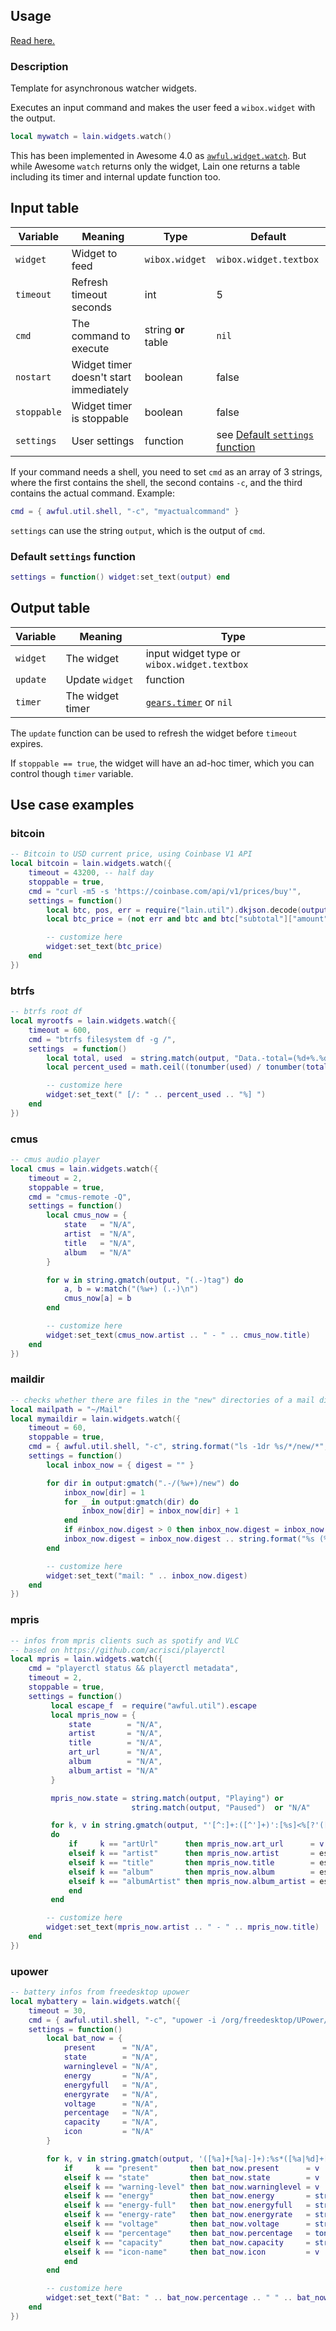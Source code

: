 ## Usage

[Read here.](https://github.com/copycat-killer/lain/wiki/Widgets#usage)

### Description

Template for asynchronous watcher widgets.

Executes an input command and makes the user feed a `wibox.widget` with the output.

```lua
local mywatch = lain.widgets.watch()
```

This has been implemented in Awesome 4.0 as [`awful.widget.watch`](https://awesomewm.org/doc/api/classes/awful.widget.watch.html). But while Awesome `watch` returns only the widget, Lain one returns a table including its timer and internal update function too.

## Input table

Variable | Meaning | Type | Default
--- | --- | --- | ---
`widget` | Widget to feed | `wibox.widget` | `wibox.widget.textbox`
`timeout` | Refresh timeout seconds | int | 5
`cmd` | The command to execute | string **or** table | `nil`
`nostart` | Widget timer doesn't start immediately | boolean | false
`stoppable` | Widget timer is stoppable | boolean | false
`settings` | User settings | function | see [Default `settings` function](https://github.com/copycat-killer/lain/wiki/abase#default-settings-function)

If your command needs a shell, you need to set `cmd` as an array of 3 strings, where the first contains the shell, the second contains `-c`, and the third contains the actual command. Example:

```lua
cmd = { awful.util.shell, "-c", "myactualcommand" }
```

`settings` can use the string `output`, which is the output of `cmd`.

### Default `settings` function

```lua
settings = function() widget:set_text(output) end
```
## Output table

Variable | Meaning | Type
--- | --- | ---
`widget` | The widget | input widget type or `wibox.widget.textbox`
`update` | Update `widget` | function
`timer` | The widget timer | [`gears.timer`](https://awesomewm.org/doc/api/classes/gears.timer.html) or `nil`

The `update` function can be used to refresh the widget before `timeout` expires.

If `stoppable == true`, the widget will have an ad-hoc timer, which you can control though `timer` variable.

## Use case examples

### bitcoin

```lua
-- Bitcoin to USD current price, using Coinbase V1 API
local bitcoin = lain.widgets.watch({
    timeout = 43200, -- half day
    stoppable = true,
    cmd = "curl -m5 -s 'https://coinbase.com/api/v1/prices/buy'",
    settings = function()
        local btc, pos, err = require("lain.util").dkjson.decode(output, 1, nil)
        local btc_price = (not err and btc and btc["subtotal"]["amount"]) or "N/A"

        -- customize here
        widget:set_text(btc_price)
    end
})
```

### btrfs

```lua
-- btrfs root df
local myrootfs = lain.widgets.watch({
    timeout = 600,
    cmd = "btrfs filesystem df -g /",
    settings  = function()
        local total, used  = string.match(output, "Data.-total=(%d+%.%d+)GiB.-used=(%d+%.%d+)GiB")
        local percent_used = math.ceil((tonumber(used) / tonumber(total)) * 100)

        -- customize here
        widget:set_text(" [/: " .. percent_used .. "%] ")
    end
})
```

### cmus

```lua
-- cmus audio player
local cmus = lain.widgets.watch({
    timeout = 2,
    stoppable = true,
    cmd = "cmus-remote -Q",
    settings = function()
        local cmus_now = {
            state   = "N/A",
            artist  = "N/A",
            title   = "N/A",
            album   = "N/A"
        }

        for w in string.gmatch(output, "(.-)tag") do
            a, b = w:match("(%w+) (.-)\n")
            cmus_now[a] = b
        end

        -- customize here
        widget:set_text(cmus_now.artist .. " - " .. cmus_now.title)
    end
})
```

### maildir

```lua
-- checks whether there are files in the "new" directories of a mail dirtree
local mailpath = "~/Mail"
local mymaildir = lain.widgets.watch({
    timeout = 60,
    stoppable = true,
    cmd = { awful.util.shell, "-c", string.format("ls -1dr %s/*/new/*", mailpath) },
    settings = function()
        local inbox_now = { digest = "" }

        for dir in output:gmatch(".-/(%w+)/new") do
            inbox_now[dir] = 1
            for _ in output:gmatch(dir) do
                inbox_now[dir] = inbox_now[dir] + 1
            end
            if #inbox_now.digest > 0 then inbox_now.digest = inbox_now.digest .. ", " end
            inbox_now.digest = inbox_now.digest .. string.format("%s (%d)", dir, inbox_now[dir])
        end

        -- customize here
        widget:set_text("mail: " .. inbox_now.digest)
    end
})
```

### mpris

```lua
-- infos from mpris clients such as spotify and VLC
-- based on https://github.com/acrisci/playerctl
local mpris = lain.widgets.watch({
    cmd = "playerctl status && playerctl metadata",
    timeout = 2,
    stoppable = true,
    settings = function()
         local escape_f  = require("awful.util").escape
         local mpris_now = {
             state        = "N/A",
             artist       = "N/A",
             title        = "N/A",
             art_url      = "N/A",
             album        = "N/A",
             album_artist = "N/A"
         }

         mpris_now.state = string.match(output, "Playing") or
                           string.match(output, "Paused")  or "N/A"

         for k, v in string.gmatch(output, "'[^:]+:([^']+)':[%s]<%[?'([^']+)'%]?>")
         do
             if     k == "artUrl"      then mpris_now.art_url      = v
             elseif k == "artist"      then mpris_now.artist       = escape_f(v)
             elseif k == "title"       then mpris_now.title        = escape_f(v)
             elseif k == "album"       then mpris_now.album        = escape_f(v)
             elseif k == "albumArtist" then mpris_now.album_artist = escape_f(v)
             end
         end

        -- customize here
        widget:set_text(mpris_now.artist .. " - " .. mpris_now.title)
    end
})
```

### upower

```lua
-- battery infos from freedesktop upower
local mybattery = lain.widgets.watch({
    timeout = 30,
    cmd = { awful.util.shell, "-c", "upower -i /org/freedesktop/UPower/devices/battery_BAT | sed -n '/present/,/icon-name/p'" },
    settings = function()
        local bat_now = {
            present      = "N/A",
            state        = "N/A",
            warninglevel = "N/A",
            energy       = "N/A",
            energyfull   = "N/A",
            energyrate   = "N/A",
            voltage      = "N/A",
            percentage   = "N/A",
            capacity     = "N/A",
            icon         = "N/A"
        }

        for k, v in string.gmatch(output, '([%a]+[%a|-]+):%s*([%a|%d]+[,|%a|%d]-)') do
            if     k == "present"       then bat_now.present      = v
            elseif k == "state"         then bat_now.state        = v
            elseif k == "warning-level" then bat_now.warninglevel = v
            elseif k == "energy"        then bat_now.energy       = string.gsub(v, ",", ".") -- Wh
            elseif k == "energy-full"   then bat_now.energyfull   = string.gsub(v, ",", ".") -- Wh
            elseif k == "energy-rate"   then bat_now.energyrate   = string.gsub(v, ",", ".") -- W
            elseif k == "voltage"       then bat_now.voltage      = string.gsub(v, ",", ".") -- V
            elseif k == "percentage"    then bat_now.percentage   = tonumber(v)              -- %
            elseif k == "capacity"      then bat_now.capacity     = string.gsub(v, ",", ".") -- %
            elseif k == "icon-name"     then bat_now.icon         = v
            end
        end

        -- customize here
        widget:set_text("Bat: " .. bat_now.percentage .. " " .. bat_now.state)
    end
})
```